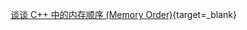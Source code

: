 

[谈谈 C++ 中的内存顺序 (Memory Order)](https://luyuhuang.tech/2022/06/25/cpp-memory-order.html){target=_blank}